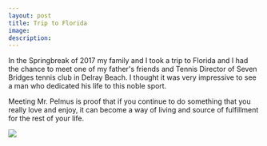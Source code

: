 ```yaml
---
layout: post
title: Trip to Florida
image: 
description:
---
```

In the Springbreak of 2017 my family and I took a trip to Florida and I had the chance to meet one of my father's friends and Tennis Director of Seven Bridges tennis club in Delray Beach. I thought it was very impressive to see a man who dedicated his life to this noble sport.
<!-- split -->

Meeting Mr. Pelmus is proof that if you continue to do something that you really love and enjoy, it can become a way of living and source of fulfillment for the rest of your life. 


<img class="img-responsive" style="max-width:300px" src= "{{ site.baseurl }}/img/blog/florida.jpg"/>


